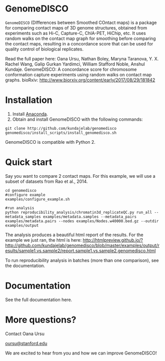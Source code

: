 # GenomeDISCO

`GenomeDISCO` (DIfferences between Smoothed COntact maps) is a package for comparing contact maps of 3D genome structures, obtained from experiments such as Hi-C, Capture-C, ChIA-PET, HiChip, etc. It uses random walks on the contact map graph for smoothing before comparing the contact maps, resulting in a concordance score that can be used for quality control of biological replicates.

Read the full paper here: 
Oana Ursu, Nathan Boley, Maryna Taranova, Y. X. Rachel Wang, Galip Gurkan Yardimci, William Stafford Noble, Anshul Kundaje. GenomeDISCO: A concordance score for chromosome conformation capture experiments using random walks on contact map graphs. bioRxiv: http://www.biorxiv.org/content/early/2017/08/29/181842

Installation
===

1. Install [Anaconda](https://www.continuum.io/downloads). 
2. Obtain and install GenomeDISCO with the following commands:
```
git clone http://github.com/kundajelab/genomedisco
genomedisco/install_scripts/install_genomedisco.sh
```

GenomeDISCO is compatible with Python 2.

Quick start
====

Say you want to compare 2 contact maps. For this example, we will use a subset of datasets from Rao et al., 2014. 

```
cd genomedisco
#configure example
examples/configure_example.sh

#run analysis
python reproducibility_analysis/chromatin3d_replicateQC.py run_all --metadata_samples examples/metadata.samples --metadata_pairs examples/metadata.pairs --nodes examples/Nodes.w40000.bed.gz --outdir examples/output 
```

The analysis produces a beautiful html report of the results. For the example we just ran, the html is here: http://htmlpreview.github.io/?http://github.com/kundajelab/genomedisco/blob/master/examples/output/results/sample1.vs.sample2/report.sample1.vs.sample2.genomedisco.html

To run reproducibility analysis in batches (more than one comparison), see the documentation.

Documentation
=============

See the full documentation here.

More questions?
====
Contact Oana Ursu

oursu@stanford.edu

We are excited to hear from you and how we can improve GenomeDISCO!

